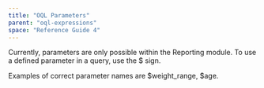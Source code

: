 ```yaml
---
title: "OQL Parameters"
parent: "oql-expressions"
space: "Reference Guide 4"
---
```

Currently, parameters are only possible within the Reporting module. To use a defined parameter in a query, use the $ sign.

Examples of correct parameter names are $weight_range, $age.
